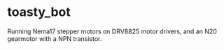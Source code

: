 # toasty_bot
Running Nema17 stepper motors on DRV8825 motor drivers, and an N20 gearmotor with a NPN transistor.
